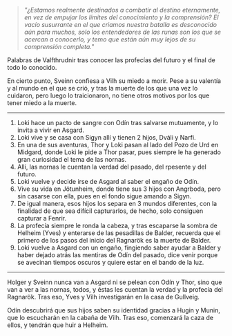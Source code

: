 > *"¿Estamos realmente destinados a combatir al destino eternamente, en vez de empujar los límites del conocimiento y la comprensión? El vacío susurrante en el que criamos nuestra batalla es desconocido aún para muchos, solo los entendedores de las runas son los que se acercan a conocerlo, y temo que están aún muy lejos de su comprensión completa."*

Palabras de Valfthrudnir tras conocer las profecías del futuro y el final de todo lo conocido.

En cierto punto, Sveinn confiesa a Vilh su miedo a morir. Pese a su valentía y al mundo en el que se crió, y tras la muerte de los que una vez lo cuidaron, pero luego lo traicionaron, no tiene otros motivos por los que tener miedo a la muerte.

---

1. Loki hace un pacto de sangre con Odín tras salvarse mutuamente, y lo invita a vivir en Asgard.
2. Loki vive y se casa con Sigyn allí y tienen 2 hijos, Dváli y Narfi.
3. En una de sus aventuras, Thor y Loki pasan al lado del Pozo de Urd en Midgard, donde Loki le pide a Thor pasar, pues siempre le ha generado gran curiosidad el tema de las nornas.
4. Allí, las nornas le cuentan la verdad del pasado, del rpesente y del futuro.
5. Loki vuelve y decide irse de Asgard al saber el engaño de Odín.
6. Vive su vida en Jötunheim, donde tiene sus 3 hijos con Angrboda, pero sin casarse con ella, pues en el fondo sigue amando a Sigyn.
7. De igual manera, esos hijos los separa en 3 mundos diferentes, con la finalidad de que sea difícil capturarlos, de hecho, solo consiguen capturar a Fenrir.
8. La profecía siempre le ronda la cabeza, y tras escaparse la sombra de Helheim (Yves) y enterarse de las pesadillas de Balder, recuerda que el primero de los pasos del inicio del Ragnarök es la muerte de Balder.
9. Loki vuelve a Asgard con un engaño, fingiendo saber ayudar a Balder y haber dejado atrás las mentiras de Odín del pasado, dice venir porque se avecinan tiempos oscuros y quiere estar en el bando de la luz.

---

Holger y Sveinn nunca van a Asgard ni se pelean con Odín y Thor, sino que van a ver a las nornas, todos, y éstas les cuentan la verdad y la profecía del Ragnarök. Tras eso, Yves y Vilh investigarán en la casa de Gullveig.

Odín descubrirá que sus hijos saben su identidad gracias a Hugin y Munin, que lo escucharán en la cabaña de Vilh. Tras eso, comenzará la caza de ellos, y tendrán que huir a Helheim.
